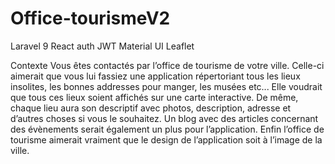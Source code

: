  # Office-tourismeV2
Laravel 9
React 
auth JWT
Material UI
Leaflet

Contexte
Vous êtes contactés par l’office de tourisme de votre ville. Celle-ci aimerait que vous lui fassiez une application
répertoriant tous les lieux insolites, les bonnes addresses pour manger, les musées etc...
Elle voudrait que tous ces lieux soient affichés sur une carte interactive. De même, chaque lieu aura son
descriptif avec photos, description, adresse et d’autres choses si vous le souhaitez.
Un blog avec des articles concernant des évènements serait également un plus pour l’application.
Enfin l’office de tourisme aimerait vraiment que le design de l’application soit à l’image de la ville.
